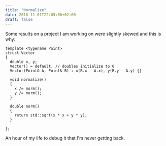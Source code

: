 ```yaml
---
title: "Normalize"
date: 2018-11-01T22:05:06+02:00
draft: false
---
```


Some results on a project I am working on were slightly skewed and this is why:

```
template <typename Point>
struct Vector
{
  double x, y;
  Vector() = default; // doubles initialize to 0
  Vector(Point& A, Point& B) : x(B.x - A.x), y(B.y - A.y) {}

  void normalize()
  {
    x /= norm();
    y /= norm();
  }

  double norm()
  {
    return std::sqrt(x * x + y * y);
  }

};
```

An hour of my life to debug it that I'm never getting back.
